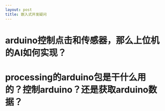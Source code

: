 ```yaml
---
layout: post
title: 嵌入式开发疑问
---
```


# arduino控制点击和传感器，那么上位机的AI如何实现？


# processing的arduino包是干什么用的？控制arduino？还是获取arduino数据？


# 